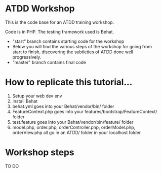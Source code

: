 # ATDD Workshop
This is the code base for an ATDD training workshop.

Code is in PHP. The testing framework used is Behat.

- "start" branch contains starting code for the workshop 
- Below you will find the various steps of the workshop for going from start to finish, discovering the subtleties of ATDD done well progressively.
- "master" branch contains final code

# How to replicate this tutorial...
1. Setup your web dev env
2. Install Behat
3. behat.yml goes into your Behat/vendor/bin/ folder
4. FeatureContext.php goes into your features/bootstrap/FeatureContext/ folder
5. test.feature goes into your Behat/vendor/bin/feature/ folder
6. model.php, order.php, orderController.php, orderModel.php, orderView.php all go in an ATDD/ folder in your localhost folder


# Workshop steps
TO DO
